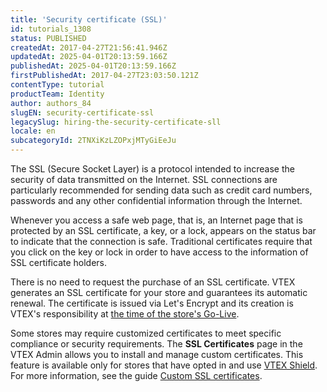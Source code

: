 ```yaml
---
title: 'Security certificate (SSL)'
id: tutorials_1308
status: PUBLISHED
createdAt: 2017-04-27T21:56:41.946Z
updatedAt: 2025-04-01T20:13:59.166Z
publishedAt: 2025-04-01T20:13:59.166Z
firstPublishedAt: 2017-04-27T23:03:50.121Z
contentType: tutorial
productTeam: Identity
author: authors_84
slugEN: security-certificate-ssl
legacySlug: hiring-the-security-certificate-sll
locale: en
subcategoryId: 2TNXiKzLZOPxjMTyGiEeJu
---
```


The SSL (Secure Socket Layer) is a protocol intended to increase the security of data transmitted on the Internet. SSL connections are particularly recommended for sending data such as credit card numbers, passwords and any other confidential information through the Internet.

Whenever you access a safe web page, that is, an Internet page that is protected by an SSL certificate, a key, or a lock, appears on the status bar to indicate that the connection is safe. Traditional certificates require that you click on the key or lock in order to have access to the information of SSL certificate holders.

There is no need to request the purchase of an SSL certificate. VTEX generates an SSL certificate for your store and guarantees its automatic renewal. The certificate is issued via Let's Encrypt and its creation is VTEX's responsibility at [the time of the store's Go-Live](https://help.vtex.com/en/tutorial/configuring-dns-pointing-to-vtex--tutorials_4280).

<div class="alert alert-warning">
<p>Some stores may require customized certificates to meet specific compliance or security requirements. The <strong>SSL Certificates</strong> page in the VTEX Admin allows you to install and manage custom certificates. This feature is available only for stores that have opted in and use <a href="https://help.vtex.com/en/tutorial/vtex-shield--2CVk6H9eY2CBtHjtDI7BFh">VTEX Shield</a>. For more information, see the guide <a href="https://help.vtex.com/en/tutorial/custom-ssl-certificates--1hoaDEbU50PDZSe6AYep9q">Custom SSL certificates</a>.</p>
</div>
